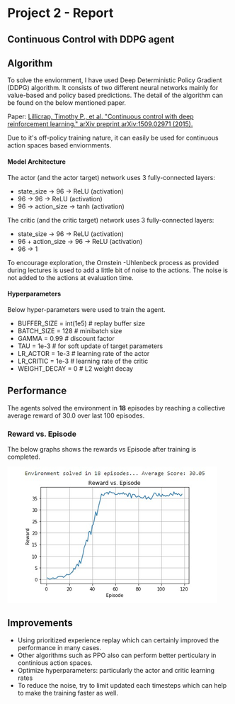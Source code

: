 # Project 2 - Report
## Continuous Control with DDPG agent

## Algorithm
To solve the enviornment, I have used Deep Deterministic Policy Gradient (DDPG) algorithm. It consists of two different neural networks mainly for value-based and policy based predictions. The detail of the algorithm can be found on the below mentioned paper.

Paper: [Lillicrap, Timothy P., et al. "Continuous control with deep reinforcement learning." arXiv preprint arXiv:1509.02971 (2015).](https://arxiv.org/abs/1509.02971)

Due to it's off-policy training nature, it can easily be used for continuous action spaces based enviornments.

#### Model Architecture

The actor (and the actor target) network uses 3 fully-connected layers:

- state_size -> 96 -> ReLU (activation)
- 96 -> 96 -> ReLU (activation)
- 96 -> action_size -> tanh (activation)

The critic (and the critic target) network uses 3 fully-connected layers:

-   state_size -> 96 -> ReLU (activation)
-   96 + action_size -> 96 -> ReLU (activation)
-   96 -> 1

To encourage exploration, the Ornstein -Uhlenbeck process as provided during lectures is used to add a little bit of noise to the actions. The noise is not added to the actions at evaluation time.

#### Hyperparameters
Below hyper-parameters were used to train the agent. 

- BUFFER_SIZE = int(1e5)  # replay buffer size
- BATCH_SIZE = 128        # minibatch size
- GAMMA = 0.99            # discount factor
- TAU = 1e-3              # for soft update of target parameters
- LR_ACTOR = 1e-3         # learning rate of the actor 
- LR_CRITIC = 1e-3        # learning rate of the critic
- WEIGHT_DECAY = 0        # L2 weight decay


## Performance

The agents solved the environment in  **18**  episodes by reaching a collective average reward of 30.0 over last 100 episodes.

### Reward vs. Episode

The below graphs shows the rewards vs Episode after training is completed.

![reward](https://github.com/Bhardwaj-Saurabh/Udacity_Reinforcement_Learning_NanoDegree/blob/main/Project_2-Continous%20Control/results/DDPG_result.jpg)

## Improvements
- Using prioritized experience replay which can certainly improved the performance in many cases.
- Other algorithms such as PPO also can perform better perticulary in continious action spaces.
- Optimize hyperparameters: particularly the actor and critic learning rates
- To reduce the noise, try to limit updated each timesteps which can help to make the training faster as well.
